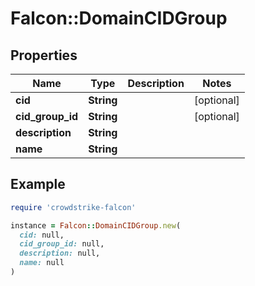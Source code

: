 # Falcon::DomainCIDGroup

## Properties

| Name | Type | Description | Notes |
| ---- | ---- | ----------- | ----- |
| **cid** | **String** |  | [optional] |
| **cid_group_id** | **String** |  | [optional] |
| **description** | **String** |  |  |
| **name** | **String** |  |  |

## Example

```ruby
require 'crowdstrike-falcon'

instance = Falcon::DomainCIDGroup.new(
  cid: null,
  cid_group_id: null,
  description: null,
  name: null
)
```

